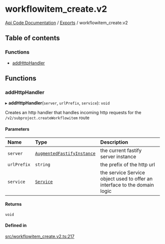 # workflowitem\_create.v2
 
[Api Code Documentation](../README.md) / [Exports](../modules.md) / workflowitem\_create.v2

## Table of contents

### Functions

- [addHttpHandler](workflowitem_create_v2.md#addhttphandler)

## Functions

### addHttpHandler

▸ **addHttpHandler**(`server`, `urlPrefix`, `service`): `void`

Creates an http handler that handles incoming http requests for the `/v2/subproject.createWorkflowitem` route

#### Parameters

| Name | Type | Description |
| :------ | :------ | :------ |
| `server` | [`AugmentedFastifyInstance`](../interfaces/types.AugmentedFastifyInstance.md) | the current fastify server instance |
| `urlPrefix` | `string` | the prefix of the http url |
| `service` | [`Service`](../interfaces/service_workflowitem_create.Service.md) | the service Service object used to offer an interface to the domain logic |

#### Returns

`void`

#### Defined in

[src/workflowitem_create.v2.ts:217](https://github.com/openkfw/TruBudget/blob/1602d8b/api/src/workflowitem_create.v2.ts#L217)
